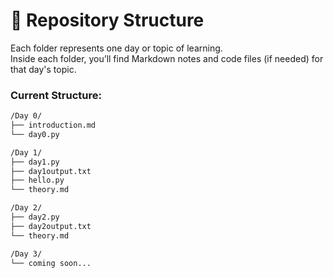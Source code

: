 # 📁 Repository Structure

Each folder represents one day or topic of learning.  
Inside each folder, you’ll find Markdown notes and code files (if needed) for that day's topic.

### Current Structure:
```md
/Day 0/
├── introduction.md
└── day0.py

/Day 1/
├── day1.py
├── day1output.txt
├── hello.py
└── theory.md

/Day 2/
├── day2.py
├── day2output.txt
└── theory.md

/Day 3/
└── coming soon...
```
